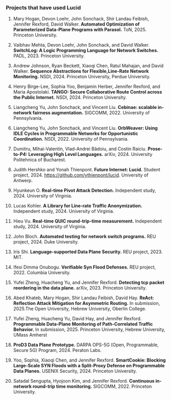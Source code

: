 ### Projects that have used Lucid

1. Mary Hogan, Devon Loehr, John Sonchack, Shir Landau Feibish, Jennifer Rexford, David Walker. **Automated Optimization of Parameterized Data-Plane Programs with Parasol.** ToN, 2025. Princeton University. 

2. Vaibhav Mehta, Devon Loehr, John Sonchack, and David Walker. **SwitchLog: A Logic Programming Language for Network Switches.** PADL, 2023. Princeton University.

3. Andrew Johnson, Ryan Beckett, Xiaoqi Chen, Ratul Mahajan, and David Walker. **Sequence Abstractions for Flexible,Line-Rate Network Monitoring.** NSDI, 2024. Princeton University, Perdue University.

4. Henry Birge-Lee, Sophia Yoo, Benjamin Herber, Jennifer Rexford, and Maria Apostolaki. **TANGO: Secure Collaborative Route Control across the Public Internet.** NSDI, 2024. Princeton University.

5. Liangcheng Yu, John Sonchack, and Vincent Liu. **Cebinae: scalable in-network fairness augmentation.** SIGCOMM, 2022. University of Pennsylvania.

6. Liangcheng Yu, John Sonchack, and Vincent Liu. **OrbWeaver: Using IDLE Cycles in Programmable Networks for Opportunistic Coordination.** NSDI, 2022. University of Pennsylvania.

7. Dumitru, Mihai-Valentin, Vlad-Andrei Bădoiu, and Costin Raiciu. **Prose-to-P4: Leveraging High Level Languages.** arXiv, 2024. University Politehnica of Bucharest.

8. Judith Hershko and Yonah Thienpont. **Future Internet: Lucid.** Student project, 2024. https://github.com/ythienpont/lucid.  University of Antwerp.

9. Hyunkeun O. **Real-time Pivot Attack Detection.** Independent study, 2024. University of Virginia.

10. Lucas Kohler. **A Library for Line-rate Traffic Anonymization.** Independent study, 2024. University of Virginia.

11. Hieu Vu. **Real-time QUIC round-trip-time measurement.** Independent study, 2024. University of Virginia.

12. John Bloch. **Automated testing for network switch programs.** REU project, 2024. Duke University.

13. Iris Shi. **Language-supported Data Plane Security.** REU project, 2023. MIT.

14. Ifesi Dimma Onubogu. **Verifiable Syn Flood Defenses.** REU project, 2022. Columbia University.

15. Yufei Zheng, Huacheng Yu, and Jennifer Rexford. **Detecting tcp packet reordering in the data plane.** arXiv, 2023. Princeton University.

16. Abed Khateb, Mary Hogan, Shir Landau Feibish, David Hay. **ReAct: Reflection Attack Mitigation for Asymmetric Routing.** In submission, 2025.The Open University, Hebrew University, Oberlin College.

17. Yufei Zheng, Huacheng Yu, David Hay, and Jennifer Rexford. **Programmable Data-Plane Monitoring of Path-Correlated Traffic Behavior.** In submission, 2025. Princeton University, Hebrew University, UMass Amherst

18. **ProD3 Data Plane Prototype.** DARPA OPS-5G (Open, Programmable, Secure 5G) Program, 2024. Peraton Labs.

19. Yoo, Sophia, Xiaoqi Chen, and Jennifer Rexford. **SmartCookie: Blocking Large-Scale SYN Floods with a Split-Proxy Defense on Programmable Data Planes.** USENIX Security, 2024. Princeton University.

20. Satadal Sengupta, Hyojoon Kim, and Jennifer Rexford. **Continuous in-network round-trip time monitoring.** SIGCOMM, 2022. Princeton University.
